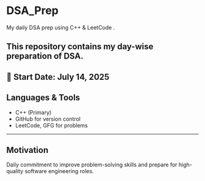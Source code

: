 # DSA_Prep
My daily DSA prep using C++ &amp; LeetCode .

## This repository contains my day-wise preparation of DSA.  
📅 Start Date: July 14, 2025  
---
## Languages & Tools
- C++ (Primary)
- GitHub for version control
- LeetCode, GFG for problems
---
## Motivation
Daily commitment to improve problem-solving skills and prepare for high-quality software engineering roles.
